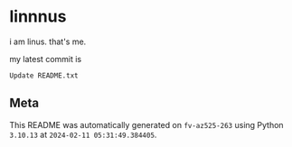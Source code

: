 # linnnus

i am linus. that's me.

my latest commit is

```
Update README.txt
```

## Meta

This README was automatically generated on `fv-az525-263` using Python
`3.10.13` at `2024-02-11 05:31:49.384405`.
